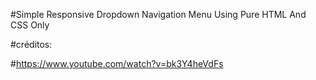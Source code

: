 #Simple Responsive Dropdown Navigation Menu Using Pure HTML And CSS Only

#créditos:

#https://www.youtube.com/watch?v=bk3Y4heVdFs
